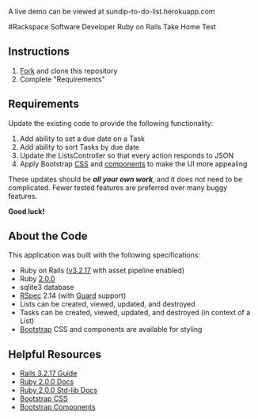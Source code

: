A live demo can be viewed at sundip-to-do-list.herokuapp.com

#Rackspace Software Developer Ruby on Rails Take Home Test

## Instructions
1. [Fork](https://help.github.com/articles/fork-a-repo) and clone this repository
2. Complete "Requirements"


## Requirements
Update the existing code to provide the following functionality:

1. Add ability to set a due date on a Task
2. Add ability to sort Tasks by due date
3. Update the ListsController so that every action responds to JSON
4. Apply Bootstrap [CSS](http://getbootstrap.com/css/) and [components](http://getbootstrap.com/components/) to make the UI more appealing

These updates should be **_all your own work_**, and it does not need to be complicated.  Fewer tested features are preferred over many buggy features.

**Good luck!**

## About the Code
This application was built with the following specifications:

* Ruby on Rails ([v3.2.17](http://guides.rubyonrails.org/v3.2.17/) with asset pipeline enabled)
* Ruby [2.0.0](http://ruby-doc.org/core-2.0.0/)
* sqlite3 database
* [RSpec](http://rspec.info/) 2.14 (with [Guard](http://guardgem.org/) support)
* Lists can be created, viewed, updated, and destroyed
* Tasks can be created, viewed, updated, and destroyed (in context of a List)
* [Bootstrap](http://getbootstrap.com/) CSS and components are available for styling


## Helpful Resources
* [Rails 3.2.17 Guide](http://guides.rubyonrails.org/v3.2.17/)
* [Ruby 2.0.0 Docs](http://ruby-doc.org/core-2.0.0/)
* [Ruby 2.0.0 Std-lib Docs](http://ruby-doc.org/stdlib-2.0.0/)
* [Bootstrap CSS](http://getbootstrap.com/css/)
* [Bootstrap Components](http://getbootstrap.com/components/)
